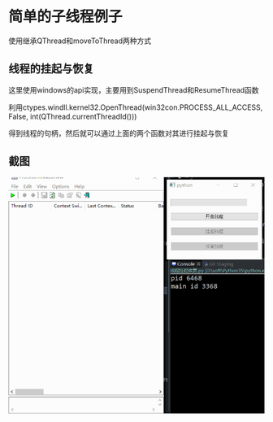 # 简单的子线程例子

使用继承QThread和moveToThread两种方式

## 线程的挂起与恢复
这里使用windows的api实现，主要用到SuspendThread和ResumeThread函数

利用ctypes.windll.kernel32.OpenThread(win32con.PROCESS_ALL_ACCESS, False, int(QThread.currentThreadId()))

得到线程的句柄，然后就可以通过上面的两个函数对其进行挂起与恢复

## 截图
![截图](ScreenShot/1.gif)